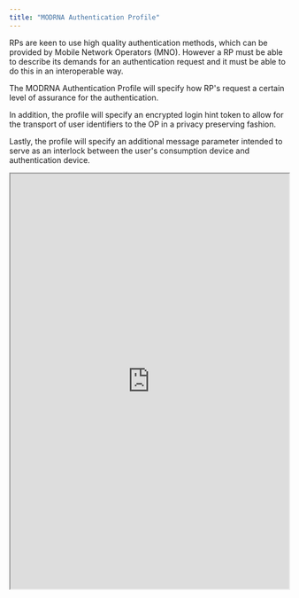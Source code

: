 ```yaml
---
title: "MODRNA Authentication Profile"
---
```


RPs are keen to use high quality authentication methods, which can be provided by Mobile Network Operators (MNO).  However a RP must be able to describe its demands for an authentication request and it must be able to do this in an interoperable way.

The MODRNA Authentication Profile will specify how RP's request a certain level of assurance for the authentication.

In addition, the profile will specify an encrypted login hint token to allow for the transport of user identifiers to the OP in a privacy preserving fashion.

Lastly, the profile will specify an additional message parameter intended to serve as an interlock between the user's consumption device and authentication device.

<iframe height="750" width="100%" src="https://ewelton.github.io/ktest/wiki.html#MODRNA%20Authentication%20Profile"></iframe>

